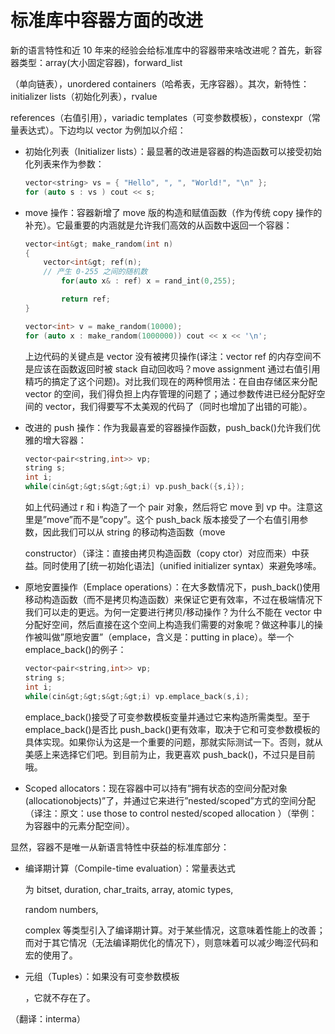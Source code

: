 # 标准库中容器方面的改进

新的语言特性和近 10 年来的经验会给标准库中的容器带来啥改进呢？首先，新容器类型：array(大小固定容器)，forward_list

（单向链表），unordered containers（哈希表，无序容器）。其次，新特性：initializer lists（初始化列表），rvalue

references（右值引用），variadic templates（可变参数模板），constexpr（常量表达式）。下边均以 vector 为例加以介绍：

*   初始化列表（Initializer lists）：最显著的改进是容器的构造函数可以接受初始化列表来作为参数：

    ```cpp
    vector<string> vs = { "Hello", ", ", "World!", "\n" };
    for (auto s : vs ) cout << s; 
    ```

*   move 操作：容器新增了 move 版的构造和赋值函数（作为传统 copy 操作的补充）。它最重要的内涵就是允许我们高效的从函数中返回一个容器：

    ```cpp
    vector<int&gt; make_random(int n)
    {
        vector<int&gt; ref(n);
        // 产生 0-255 之间的随机数
            for(auto x& : ref) x = rand_int(0,255);

            return ref;
    }

    vector<int> v = make_random(10000);
    for (auto x : make_random(1000000)) cout << x << '\n'; 
    ```

    上边代码的关键点是 vector 没有被拷贝操作(译注：vector ref 的内存空间不是应该在函数返回时被 stack 自动回收吗？move assignment 通过右值引用精巧的搞定了这个问题)。对比我们现在的两种惯用法：在自由存储区来分配 vector 的空间，我们得负担上内存管理的问题了；通过参数传进已经分配好空间的 vector，我们得要写不太美观的代码了（同时也增加了出错的可能）。

*   改进的 push 操作：作为我最喜爱的容器操作函数，push_back()允许我们优雅的增大容器：

    ```cpp
    vector<pair<string,int>> vp;
    string s;
    int i;
    while(cin&gt;&gt;s&gt;&gt;i) vp.push_back({s,i}); 
    ```

    如上代码通过 r 和 i 构造了一个 pair 对象，然后将它 move 到 vp 中。注意这里是”move”而不是”copy”。这个 push_back 版本接受了一个右值引用参数，因此我们可以从 string 的移动构造函数（move

    constructor）（译注：直接由拷贝构造函数（copy ctor）对应而来）中获益。同时使用了[统一初始化语法]（unified initializer syntax）来避免哆嗦。

*   原地安置操作（Emplace operations）：在大多数情况下，push_back()使用移动构造函数（而不是拷贝构造函数）来保证它更有效率，不过在极端情况下我们可以走的更远。为何一定要进行拷贝/移动操作？为什么不能在 vector 中分配好空间，然后直接在这个空间上构造我们需要的对象呢？做这种事儿的操作被叫做”原地安置”（emplace，含义是：putting in place）。举一个 emplace_back()的例子：

    ```cpp
    vector<pair<string,int>> vp;
    string s;
    int i;
    while(cin&gt;&gt;s&gt;&gt;i) vp.emplace_back(s,i); 
    ```

    emplace_back()接受了可变参数模板变量并通过它来构造所需类型。至于 emplace_back()是否比 push_back()更有效率，取决于它和可变参数模板的具体实现。如果你认为这是一个重要的问题，那就实际测试一下。否则，就从美感上来选择它们吧。到目前为止，我更喜欢 push_back()，不过只是目前哦。

*   Scoped allocators：现在容器中可以持有”拥有状态的空间分配对象(allocationobjects)”了，并通过它来进行”nested/scoped”方式的空间分配（译注：原文：use those to control nested/scoped allocation ）（举例：为容器中的元素分配空间）。

显然，容器不是唯一从新语言特性中获益的标准库部分：

*   编译期计算（Compile-time evaluation）：常量表达式

    为 bitset, duration, char_traits, array, atomic types,

    random numbers,

    complex 等类型引入了编译期计算。对于某些情况，这意味着性能上的改善；而对于其它情况（无法编译期优化的情况下），则意味着可以减少晦涩代码和宏的使用了。

*   元组（Tuples）：如果没有可变参数模板

    ，它就不存在了。

（翻译：interma）